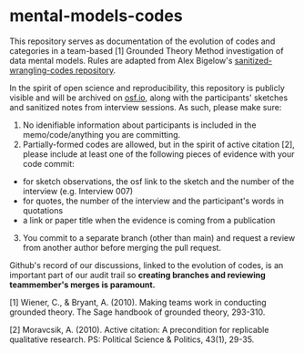 # mental-models-codes

This repository serves as documentation of the evolution of codes and categories in a team-based [1] Grounded Theory Method investigation of data mental models. Rules are adapted from Alex Bigelow's [sanitized-wrangling-codes repository](https://github.com/alex-r-bigelow/sanitized-wrangling-codes).

In the spirit of open science and reproducibility, this repository is publicly visible and will be archived on [osf.io](https://osf.io/kvnb9/?view_only=6c3879859e544ff7a66669cde793b824), along with the participants' sketches and sanitized notes from interview sessions. As such, please make sure:
  1. No idenifiable information about participants is included in the memo/code/anything you are committing. 
  2. Partially-formed codes are allowed, but in the spirit of active citation [2], please include at least one of the following pieces of evidence with your code commit:
  - for sketch observations, the osf link to the sketch and the number of the interview (e.g. Interview 007)
  - for quotes, the number of the interview and the participant's words in quotations
  - a link or paper title when the evidence is coming from a publication
  3. You commit to a separate branch (other than main) and request a review from another author before merging the pull request.


Github's record of our discussions, linked to the evolution of codes, is an important part of our audit trail
so **creating branches and reviewing teammember's merges is paramount.**

[1] Wiener, C., & Bryant, A. (2010). Making teams work in conducting grounded theory. The Sage handbook
    of grounded theory, 293-310.

[2] Moravcsik, A. (2010). Active citation: A precondition for replicable qualitative research. PS: Political
    Science & Politics, 43(1), 29-35.
